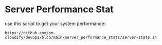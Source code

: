 # Server Performance Stat

use this script to get your system performance:

    https://github.com/pm-cloudify/devops/blob/main/server_performance_stats/server-stats.sh
